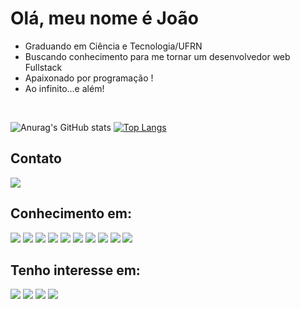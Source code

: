<h1>Olá, meu nome é João</h1>
 <ul>
   <li>Graduando em Ciência e Tecnologia/UFRN</li>
   <li>Buscando conhecimento para me tornar um desenvolvedor web Fullstack</li>
   <li>Apaixonado por programação !</li>
   <li>Ao infinito...e além!</li>
 </ul>
<br>

![Anurag's GitHub stats](https://github-readme-stats.vercel.app/api?username=BR-Jv&theme=ocean_dark&show_icons=true)
[![Top Langs](https://github-readme-stats.vercel.app/api/top-langs/?username=BR-Jv&layout=compact)](https://github.com/BR-Jv/github-readme-stats)

<h2>Contato</h2>
<a href="mailto: jv.alves193@gmail.com?subject=subject text"><img src="https://img.shields.io/badge/Gmail-D14836?style=for-the-badge&logo=gmail&logoColor=white"></a>

<h2>Conhecimento em: </h2>
<a href="#"><img src="https://img.shields.io/badge/Java-ED8B00?style=for-the-badge&logo=java&logoColor=white"></a>
<a href="#"><img src="https://img.shields.io/badge/Python-14354C?style=for-the-badge&logo=python&logoColor=white"></a>
<a href="#"><img src="https://img.shields.io/badge/C%2B%2B-00599C?style=for-the-badge&logo=c%2B%2B&logoColor=white"></a>
<a href="#"><img src="https://img.shields.io/badge/CSS3-1572B6?style=for-the-badge&logo=css3&logoColor=white"></a>
<a href="#"><img src="https://img.shields.io/badge/HTML5-E34F26?style=for-the-badge&logo=html5&logoColor=white"></a>
<a href="#"><img src="https://img.shields.io/badge/Bootstrap-563D7C?style=for-the-badge&logo=bootstrap&logoColor=white"></a>
<a href="#"><img src="https://img.shields.io/badge/JavaScript-F7DF1E?style=for-the-badge&logo=javascript&logoColor=black"></a>
<a href="#"><img src="https://img.shields.io/badge/Node.js-43853D?style=for-the-badge&logo=node.js&logoColor=white"></a>
<a href="#"><img src="https://img.shields.io/badge/PHP-777BB4?style=for-the-badge&logo=php&logoColor=white"></a>
<a href="#"><img src="https://img.shields.io/badge/MySQL-00000F?style=for-the-badge&logo=mysql&logoColor=white"></a>



<h2>Tenho interesse em:</h2>
<a href="#"><img src="https://img.shields.io/badge/Dart-0175C2?style=for-the-badge&logo=dart&logoColor=white"></a>
<a href="#"><img src="https://img.shields.io/badge/Flutter-02569B?style=for-the-badge&logo=flutter&logoColor=white"></a>
<a href="#"><img src="https://img.shields.io/badge/React-20232A?style=for-the-badge&logo=react&logoColor=61DAFB"></a>
<a href="#"><img src="https://img.shields.io/badge/React_Native-20232A?style=for-the-badge&logo=react&logoColor=61DAFB"></a>


